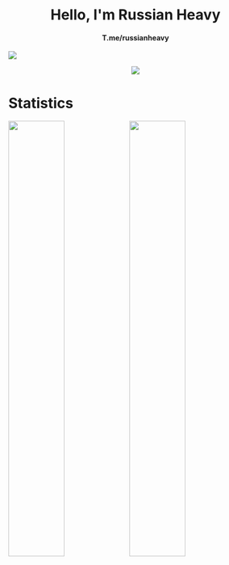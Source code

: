 <h1 align="center">Hello, I'm Russian Heavy</h1>
<h4 align="center">T.me/russianheavy</h4>

![](https://komarev.com/ghpvc/?username=russianheavy1337)


<p align="center">
  <a href="https://github.com/russianheavy1337">
    <img src="https://discord.c99.nl/widget/theme-4/949067041388789791.png"/>
     </a>
  </p>
  
# Statistics
<img align="left" width="47%" src="https://github-readme-stats.vercel.app/api?username=russianheavy1337&show_icons=true&theme=dark" />
<img align="left" width="47%" src="https://github-readme-stats.vercel.app/api/top-langs/?username=russianheavy1337&theme=dark" />

